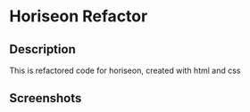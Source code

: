 # Horiseon Refactor

## Description
This is refactored code for horiseon, created with html and css

## Screenshots
